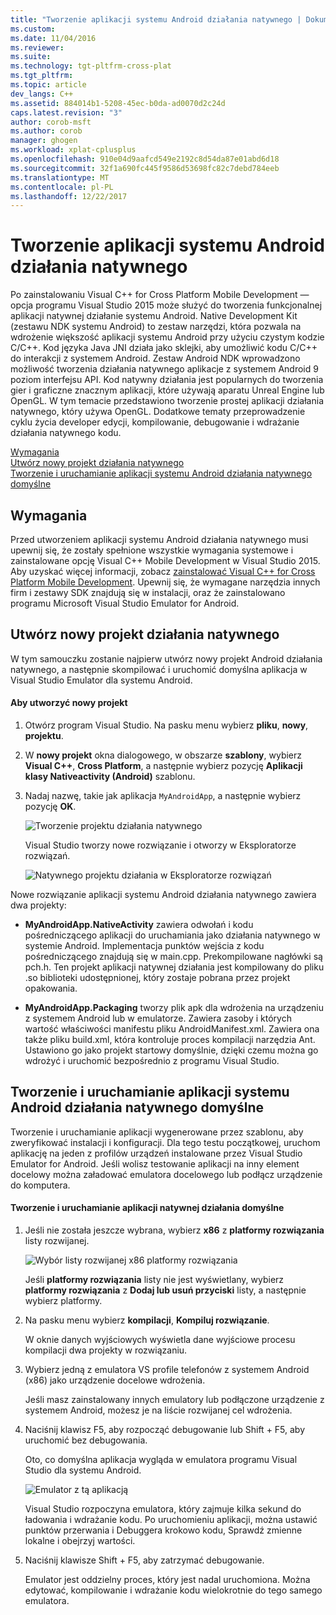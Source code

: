 ```yaml
---
title: "Tworzenie aplikacji systemu Android działania natywnego | Dokumentacja firmy Microsoft"
ms.custom: 
ms.date: 11/04/2016
ms.reviewer: 
ms.suite: 
ms.technology: tgt-pltfrm-cross-plat
ms.tgt_pltfrm: 
ms.topic: article
dev_langs: C++
ms.assetid: 884014b1-5208-45ec-b0da-ad0070d2c24d
caps.latest.revision: "3"
author: corob-msft
ms.author: corob
manager: ghogen
ms.workload: xplat-cplusplus
ms.openlocfilehash: 910e04d9aafcd549e2192c8d54da87e01abd6d18
ms.sourcegitcommit: 32f1a690fc445f9586d53698fc82c7debd784eeb
ms.translationtype: MT
ms.contentlocale: pl-PL
ms.lasthandoff: 12/22/2017
---
```

# <a name="create-an-android-native-activity-app"></a>Tworzenie aplikacji systemu Android działania natywnego
Po zainstalowaniu Visual C++ for Cross Platform Mobile Development — opcja programu Visual Studio 2015 może służyć do tworzenia funkcjonalnej aplikacji natywnej działanie systemu Android. Native Development Kit (zestawu NDK systemu Android) to zestaw narzędzi, która pozwala na wdrożenie większość aplikacji systemu Android przy użyciu czystym kodzie C/C++. Kod języka Java JNI działa jako sklejki, aby umożliwić kodu C/C++ do interakcji z systemem Android. Zestaw Android NDK wprowadzono możliwość tworzenia działania natywnego aplikacje z systemem Android 9 poziom interfejsu API. Kod natywny działania jest popularnych do tworzenia gier i graficzne znacznym aplikacji, które używają aparatu Unreal Engine lub OpenGL. W tym temacie przedstawiono tworzenie prostej aplikacji działania natywnego, który używa OpenGL. Dodatkowe tematy przeprowadzenie cyklu życia developer edycji, kompilowanie, debugowanie i wdrażanie działania natywnego kodu.  
  
 [Wymagania](#req)   
 [Utwórz nowy projekt działania natywnego](#Create)   
 [Tworzenie i uruchamianie aplikacji systemu Android działania natywnego domyślne](#BuildHello)  
  
##  <a name="req"></a>Wymagania  
 Przed utworzeniem aplikacji systemu Android działania natywnego musi upewnij się, że zostały spełnione wszystkie wymagania systemowe i zainstalowane opcję Visual C++ Mobile Development w Visual Studio 2015. Aby uzyskać więcej informacji, zobacz [zainstalować Visual C++ for Cross Platform Mobile Development](../cross-platform/install-visual-cpp-for-cross-platform-mobile-development.md). Upewnij się, że wymagane narzędzia innych firm i zestawy SDK znajdują się w instalacji, oraz że zainstalowano programu Microsoft Visual Studio Emulator for Android.  
  
##  <a name="Create"></a>Utwórz nowy projekt działania natywnego  
 W tym samouczku zostanie najpierw utwórz nowy projekt Android działania natywnego, a następnie skompilować i uruchomić domyślna aplikacja w Visual Studio Emulator dla systemu Android.  
  
#### <a name="to-create-a-new-project"></a>Aby utworzyć nowy projekt  
  
1.  Otwórz program Visual Studio. Na pasku menu wybierz **pliku**, **nowy**, **projektu**.  
  
2.  W **nowy projekt** okna dialogowego, w obszarze **szablony**, wybierz **Visual C++**, **Cross Platform**, a następnie wybierz pozycję  **Aplikacji klasy Nativeactivity (Android)** szablonu.  
  
3.  Nadaj nazwę, takie jak aplikacja `MyAndroidApp`, a następnie wybierz pozycję **OK**.  
  
     ![Tworzenie projektu działania natywnego](../cross-platform/media/cppmdd_newproject.PNG "CppMDD_NewProject")  
  
     Visual Studio tworzy nowe rozwiązanie i otworzy w Eksploratorze rozwiązań.  
  
     ![Natywnego projektu działania w Eksploratorze rozwiązań](../cross-platform/media/cppmdd_rc_na_solutionexp.PNG "CPPMDD_RC_NA_SolutionExp")  
  
 Nowe rozwiązanie aplikacji systemu Android działania natywnego zawiera dwa projekty:  
  
-   **MyAndroidApp.NativeActivity** zawiera odwołań i kodu pośredniczącego aplikacji do uruchamiania jako działania natywnego w systemie Android. Implementacja punktów wejścia z kodu pośredniczącego znajdują się w main.cpp. Prekompilowane nagłówki są pch.h. Ten projekt aplikacji natywnej działania jest kompilowany do pliku .so biblioteki udostępnionej, który zostaje pobrana przez projekt opakowania.  
  
-   **MyAndroidApp.Packaging** tworzy plik apk dla wdrożenia na urządzeniu z systemem Android lub w emulatorze. Zawiera zasoby i których wartość właściwości manifestu pliku AndroidManifest.xml. Zawiera ona także pliku build.xml, która kontroluje proces kompilacji narzędzia Ant. Ustawiono go jako projekt startowy domyślnie, dzięki czemu można go wdrożyć i uruchomić bezpośrednio z programu Visual Studio.  
  
##  <a name="BuildHello"></a>Tworzenie i uruchamianie aplikacji systemu Android działania natywnego domyślne  
 Tworzenie i uruchamianie aplikacji wygenerowane przez szablonu, aby zweryfikować instalacji i konfiguracji. Dla tego testu początkowej, uruchom aplikację na jeden z profilów urządzeń instalowane przez Visual Studio Emulator for Android. Jeśli wolisz testowanie aplikacji na inny element docelowy można załadować emulatora docelowego lub podłącz urządzenie do komputera.  
  
#### <a name="to-build-and-run-the-default-native-activity-app"></a>Tworzenie i uruchamianie aplikacji natywnej działania domyślne  
  
1.  Jeśli nie została jeszcze wybrana, wybierz **x86** z **platformy rozwiązania** listy rozwijanej.  
  
     ![Wybór listy rozwijanej x86 platformy rozwiązania](../cross-platform/media/cppmdd_rc_na_solution_x86.png "CPPMDD_RC_NA_Solution_x86")  
  
     Jeśli **platformy rozwiązania** listy nie jest wyświetlany, wybierz **platformy rozwiązania** z **Dodaj lub usuń przyciski** listy, a następnie wybierz platformy.  
  
2.  Na pasku menu wybierz **kompilacji**, **Kompiluj rozwiązanie**.  
  
     W oknie danych wyjściowych wyświetla dane wyjściowe procesu kompilacji dwa projekty w rozwiązaniu.  
  
3.  Wybierz jedną z emulatora VS profile telefonów z systemem Android (x86) jako urządzenie docelowe wdrożenia.  
  
     Jeśli masz zainstalowany innych emulatory lub podłączone urządzenie z systemem Android, możesz je na liście rozwijanej cel wdrożenia.  
  
4.  Naciśnij klawisz F5, aby rozpocząć debugowanie lub Shift + F5, aby uruchomić bez debugowania.  
  
     Oto, co domyślna aplikacja wygląda w emulatora programu Visual Studio dla systemu Android.  
  
     ![Emulator z tą aplikacją](../cross-platform/media/cppmdd_emulator_running_app.PNG "CppMDD_Emulator_Running_App")  
  
     Visual Studio rozpoczyna emulatora, który zajmuje kilka sekund do ładowania i wdrażanie kodu. Po uruchomieniu aplikacji, można ustawić punktów przerwania i Debuggera krokowo kodu, Sprawdź zmienne lokalne i obejrzyj wartości.  
  
5.  Naciśnij klawisze Shift + F5, aby zatrzymać debugowanie.  
  
     Emulator jest oddzielny proces, który jest nadal uruchomiona. Można edytować, kompilowanie i wdrażanie kodu wielokrotnie do tego samego emulatora.